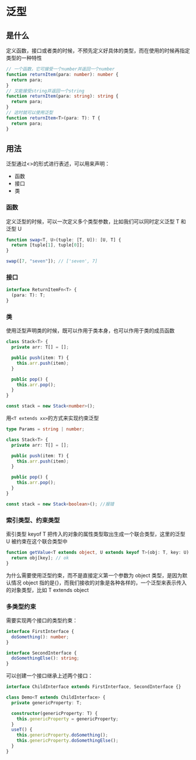 # 泛型

## 是什么

定义函数，接口或者类的时候，不预先定义好具体的类型，而在使用的时候再指定类型的一种特性

```ts
// 一个函数，它可接受一个number并返回一个number
function returnItem(para: number): number {
  return para;
}
// 又能接受string并返回一个string
function returnItem(para: string): string {
  return para;
}
// 这时就可以使用泛型
function returnItem<T>(para: T): T {
  return para;
}
```

## 用法

泛型通过<>的形式进行表述，可以用来声明：

- 函数
- 接口
- 类

### 函数

定义泛型的时候，可以一次定义多个类型参数，比如我们可以同时定义泛型 T 和 泛型 U

```ts
function swap<T, U>(tuple: [T, U]): [U, T] {
  return [tuple[1], tuple[0]];
}

swap([7, "seven"]); // ['seven', 7]
```

### 接口

```ts
interface ReturnItemFn<T> {
  (para: T): T;
}
```

### 类

使用泛型声明类的时候，既可以作用于类本身，也可以作用于类的成员函数

```ts
class Stack<T> {
  private arr: T[] = [];

  public push(item: T) {
    this.arr.push(item);
  }

  public pop() {
    this.arr.pop();
  }
}

const stack = new Stack<number>();
```

用`<T extends xx>`的方式来实现约束泛型

```ts
type Params = string | number;

class Stack<T> {
  private arr: T[] = [];

  public push(item: T) {
    this.arr.push(item);
  }

  public pop() {
    this.arr.pop();
  }
}

const stack = new Stack<boolean>(); //报错
```

### 索引类型、约束类型

索引类型 keyof T 把传入的对象的属性类型取出生成一个联合类型，这里的泛型 U 被约束在这个联合类型中

```ts
function getValue<T extends object, U extends keyof T>(obj: T, key: U) {
  return obj[key]; // ok
}
```

为什么需要使用泛型约束，而不是直接定义第一个参数为 object 类型，是因为默认情况 object 指的是{}，而我们接收的对象是各种各样的，一个泛型来表示传入的对象类型，比如 T extends object

### 多类型约束

需要实现两个接口的类型约束：

```ts
interface FirstInterface {
  doSomething(): number;
}

interface SecondInterface {
  doSomethingElse(): string;
}
```

可以创建一个接口继承上述两个接口：

```ts
interface ChildInterface extends FirstInterface, SecondInterface {}
```

```ts
class Demo<T extends ChildInterface> {
  private genericProperty: T;

  constructor(genericProperty: T) {
    this.genericProperty = genericProperty;
  }
  useT() {
    this.genericProperty.doSomething();
    this.genericProperty.doSomethingElse();
  }
}
```
